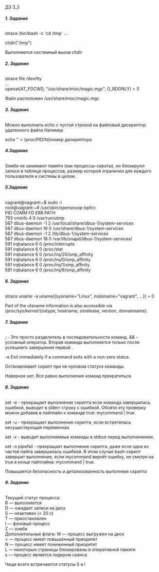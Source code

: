 ДЗ 3_3

###### **1. Задание**

strace /bin/bash -c 'cd /tmp' 
...  

chdir("/tmp")  

Выполняется системный вызов chdir

###### **2. Задание**

strace file /dev/tty  
...  
openat(AT_FDCWD, "/usr/share/misc/magic.mgc", O_RDONLY) = 3  

Файл расположен /usr/share/misc/magic.mgc  


###### **3. Задание**

Можно выполнить echo с пустой строкой на файловый дискриптор удаленного файла
Напимер 

echo '' > /proc/PID/fd/номер дискриптора 


###### **4.Задание**


Зомби не занимают памяти (как процессы-сироты), но блокируют записи в таблице процессов, 
размер которой ограничен для каждого пользователя и системы в целом.


###### **5.Задание**

vagrant@vagrant:~$ sudo -i    
root@vagrant:~# /usr/sbin/opensnoop-bpfcc  
PID    COMM               FD ERR PATH  
793    vminfo              4   0 /var/run/utmp  
567    dbus-daemon        -1   2 /usr/local/share/dbus-1/system-services  
567    dbus-daemon        18   0 /usr/share/dbus-1/system-services  
567    dbus-daemon        -1   2 /lib/dbus-1/system-services  
567    dbus-daemon        18   0 /var/lib/snapd/dbus-1/system-services/  
591    irqbalance          6   0 /proc/interrupts  
591    irqbalance          6   0 /proc/stat  
591    irqbalance          6   0 /proc/irq/20/smp_affinity  
591    irqbalance          6   0 /proc/irq/0/smp_affinity  
591    irqbalance          6   0 /proc/irq/1/smp_affinity  
591    irqbalance          6   0 /proc/irq/8/smp_affinity  

###### **6. Задание**
 strace uname -a
uname({sysname="Linux", nodename="vagrant", ...}) = 0

Part of the utsname information is also accessible via
       /proc/sys/kernel/{ostype, hostname, osrelease, version,
       domainname}.


###### **7. Задание**

; - Это просто разделитель в последовательности команд. 
&& - условный оператор. Вторая команда выполняется только после успешнего завершения первой . 

-e  Exit immediately if a command exits with a non-zero status.

Останавливает скрипт при не нуловом статусе команды. 

Наверное нет. Все равно выполнение команд прекратиться. 

###### **8. Задание**

set -e - прекращает выполнение скрипта если команда завершилась ошибкой, выводит в stderr строку с ошибкой. Обойти эту проверку можно добавив в пайплайн к команде true: mycommand | true.

set -u - прекращает выполнение скрипта, если встретилась несуществующая переменная.

set -x - выводит выполняемые команды в stdout перед выполненинем.

set -o pipefail - прекращает выполнение скрипта, даже если одна из частей пайпа завершилась ошибкой. В этом случае bash-скрипт завершит выполнение, если mycommand вернёт ошибку, не смотря на true в конце пайплайна: mycommand | true.

Повышается безопасность и детализованность выполнеия скрипта 

###### **9. Задание**

Текущий статус процесса:  
R — выполняется  
D — ожидает записи на диск  
S — неактивен (< 20 с)  
T — приостановлен  
I — фоновый процесс  
Z — зомби  
Дополнительные флаги: 
W — процесс выгружен на диск  
< — процесс имеет повышенный приоритет  
N — процесс имеет пониженный приоритет  
L — некоторые страницы блокированы в оперативной памяти  
s — процесс является лидером сеанса  

Чаще всего встречаются статусы S и I  


